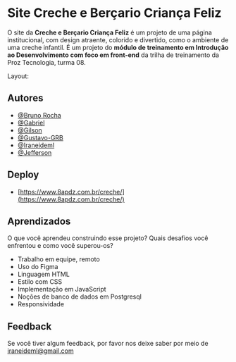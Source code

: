 
# Site Creche e Berçario Criança Feliz

O site da **Creche e Berçario Criança Feliz** é um projeto de uma página institucional, com design atraente, colorido e divertido, como o ambiente de uma creche infantil.
É um projeto do **módulo de treinamento em Introdução ao Desenvolvimento com foco em front-end** da trilha de treinamento da Proz Tecnologia, turma 08.



Layout: 




## Autores

- [@Bruno Rocha](https://github.com/nunorulz)
- [@Gabriel](https://www.github.com/octokatherine)
- [@Gilson](https://www.github.com/octokatherine)
- [@Gustavo-GRB](https://github.com/orgs/Proz-HTML/people/Gustavo-GRB)
- [@Iraneideml](https://github.com/iraneideml)
- [@Jefferson](https://github.com/Jeffersonlima578)



## Deploy


- [https://www.8apdz.com.br/creche/](https://www.8apdz.com.br/creche/)



## Aprendizados

O que você aprendeu construindo esse projeto? Quais desafios você enfrentou e como você superou-os?

- Trabalho em equipe, remoto 
- Uso do Figma
- Linguagem HTML
- Estilo com CSS
- Implementação em JavaScript
- Noções de banco de dados em Postgresql
- Responsividade


## Feedback

Se você tiver algum feedback, por favor nos deixe saber por meio de iraneideml@gmail.com

